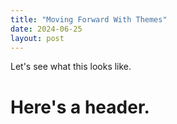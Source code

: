 ```yaml
---
title: "Moving Forward With Themes"
date: 2024-06-25
layout: post
---
```

Let's see what this looks like.

# Here's a header.
